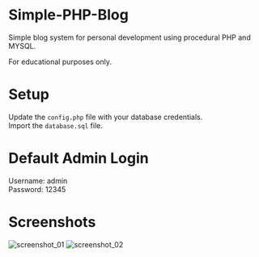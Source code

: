 # Simple-PHP-Blog
Simple blog system for personal development using procedural PHP and MYSQL.

For educational purposes only.

# Setup
Update the `config.php` file with your database credentials.  
Import the `database.sql` file.  

# Default Admin Login
Username: admin  
Password: 12345  

# Screenshots

![screenshot_01](https://user-images.githubusercontent.com/16838612/66112823-78d32e00-e5c3-11e9-9b38-93ba488071e0.jpg)
![screenshot_02](https://user-images.githubusercontent.com/16838612/66112874-8d172b00-e5c3-11e9-97e4-590da5675100.jpg)

